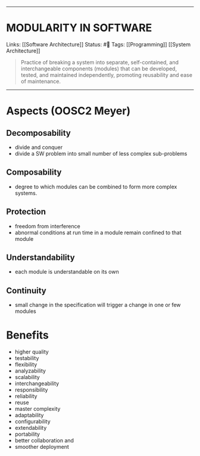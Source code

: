 ___
# MODULARITY IN SOFTWARE
Links: [[Software Architecture]]
Status: #🌳 
Tags: [[Programming]] [[System Architecture]]

<!--- Created on: 2023.10.16, 10:08 --->

> Practice of breaking a system into separate, self-contained, and interchangeable components (modules) that can be developed, tested, and maintained independently, promoting reusability and ease of maintenance.
___
# Aspects (OOSC2 Meyer)
## Decomposability
- divide and conquer
- divide a SW problem into small number of less complex sub-problems 
## Composability
- degree to which modules can be combined to form more complex systems.
## Protection
- freedom from interference 
- abnormal conditions at run time in a module remain confined to that module
## Understandability
- each module is understandable on its own
## Continuity
- small change in the specification will trigger a change in one or few modules
# Benefits
- higher quality
- testability
- flexibility
- analyzability
- scalability
- interchangeability
- responsibility
- reliability
- reuse
- master complexity
- adaptability
- configurability
- extendability
- portability
- better collaboration and 
- smoother deployment